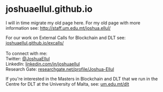 # joshuaellul.github.io

I will in time migrate my old page here. For my old page with more information see: <a href="http://staff.um.edu.mt/joshua.ellul/" target="_">http://staff.um.edu.mt/joshua.ellul/</a><br/>

For our work on External Calls for Blockchain and DLT see: <a href="./excalls/" target="_">joshuaellul.github.io/excalls/</a><br/>
<br/>
To connect with me:<br/>
Twitter: <a href="https://twitter.com/JoshuaEllul" target="_">@JoshuaEllul</a><br/>
LinkedIn: <a href="https://www.linkedin.com/in/joshuaellul/" target="_">linkedin.com/in/joshuaellul</a><br/>
Research Gate: <a href="https://www.researchgate.net/profile/Joshua-Ellul" target="_">researchgate.net/profile/Joshua-Ellul</a><br/>

If you're interested in the Masters in Blockchain and DLT that we run in the Centre for DLT at the University of Malta, see: <a href="https://www.um.edu.mt/dlt" target="_">um.edu.mt/dlt<a/>
